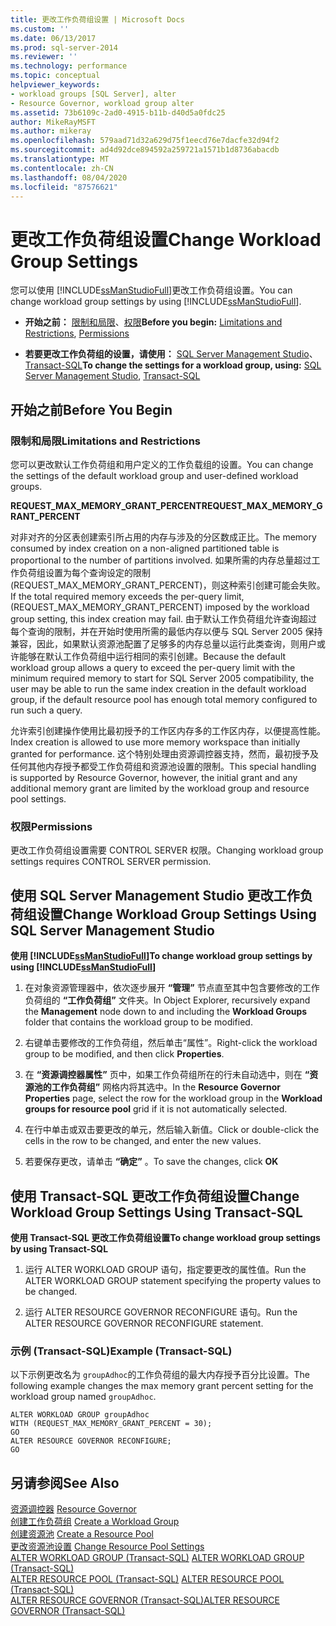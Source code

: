```yaml
---
title: 更改工作负荷组设置 | Microsoft Docs
ms.custom: ''
ms.date: 06/13/2017
ms.prod: sql-server-2014
ms.reviewer: ''
ms.technology: performance
ms.topic: conceptual
helpviewer_keywords:
- workload groups [SQL Server], alter
- Resource Governor, workload group alter
ms.assetid: 73b6109c-2ad0-4915-b11b-d40d5a0fdc25
author: MikeRayMSFT
ms.author: mikeray
ms.openlocfilehash: 579aad71d32a629d75f1eecd76e7dacfe32d94f2
ms.sourcegitcommit: ad4d92dce894592a259721a1571b1d8736abacdb
ms.translationtype: MT
ms.contentlocale: zh-CN
ms.lasthandoff: 08/04/2020
ms.locfileid: "87576621"
---
```

# <a name="change-workload-group-settings"></a><span data-ttu-id="f7a10-102">更改工作负荷组设置</span><span class="sxs-lookup"><span data-stu-id="f7a10-102">Change Workload Group Settings</span></span>
  <span data-ttu-id="f7a10-103">您可以使用 [!INCLUDE[ssManStudioFull](../../includes/ssmanstudiofull-md.md)]更改工作负荷组设置。</span><span class="sxs-lookup"><span data-stu-id="f7a10-103">You can change workload group settings by using [!INCLUDE[ssManStudioFull](../../includes/ssmanstudiofull-md.md)].</span></span>  
  
-   <span data-ttu-id="f7a10-104">**开始之前：** [限制和局限](#LimitationsRestrictions)、[权限](#Permissions)</span><span class="sxs-lookup"><span data-stu-id="f7a10-104">**Before you begin:**  [Limitations and Restrictions](#LimitationsRestrictions), [Permissions](#Permissions)</span></span>  
  
-   <span data-ttu-id="f7a10-105">**若要更改工作负荷组的设置，请使用：** [SQL Server Management Studio](#ChgWGProp)、[Transact-SQL](#ChgWGTSQL)</span><span class="sxs-lookup"><span data-stu-id="f7a10-105">**To change the settings for a workload group, using:**  [SQL Server Management Studio](#ChgWGProp), [Transact-SQL](#ChgWGTSQL)</span></span>  
  
## <a name="before-you-begin"></a><span data-ttu-id="f7a10-106">开始之前</span><span class="sxs-lookup"><span data-stu-id="f7a10-106">Before You Begin</span></span>  
  
###  <a name="limitations-and-restrictions"></a><a name="LimitationsRestrictions"></a> <span data-ttu-id="f7a10-107">限制和局限</span><span class="sxs-lookup"><span data-stu-id="f7a10-107">Limitations and Restrictions</span></span>  
 <span data-ttu-id="f7a10-108">您可以更改默认工作负荷组和用户定义的工作负载组的设置。</span><span class="sxs-lookup"><span data-stu-id="f7a10-108">You can change the settings of the default workload group and user-defined workload groups.</span></span>  
  
 <span data-ttu-id="f7a10-109">**REQUEST_MAX_MEMORY_GRANT_PERCENT**</span><span class="sxs-lookup"><span data-stu-id="f7a10-109">**REQUEST_MAX_MEMORY_GRANT_PERCENT**</span></span>  
  
 <span data-ttu-id="f7a10-110">对非对齐的分区表创建索引所占用的内存与涉及的分区数成正比。</span><span class="sxs-lookup"><span data-stu-id="f7a10-110">The memory consumed by index creation on a non-aligned partitioned table is proportional to the number of partitions involved.</span></span> <span data-ttu-id="f7a10-111">如果所需的内存总量超过工作负荷组设置为每个查询设定的限制 (REQUEST_MAX_MEMORY_GRANT_PERCENT)，则这种索引创建可能会失败。</span><span class="sxs-lookup"><span data-stu-id="f7a10-111">If the total required memory exceeds the per-query limit, (REQUEST_MAX_MEMORY_GRANT_PERCENT) imposed by the workload group setting, this index creation may fail.</span></span> <span data-ttu-id="f7a10-112">由于默认工作负荷组允许查询超过每个查询的限制，并在开始时使用所需的最低内存以便与 SQL Server 2005 保持兼容，因此，如果默认资源池配置了足够多的内存总量以运行此类查询，则用户或许能够在默认工作负荷组中运行相同的索引创建。</span><span class="sxs-lookup"><span data-stu-id="f7a10-112">Because the default workload group allows a query to exceed the per-query limit with the minimum required memory to start for SQL Server 2005 compatibility, the user may be able to run the same index creation in the default workload group, if the default resource pool has enough total memory configured to run such a query.</span></span>  
  
 <span data-ttu-id="f7a10-113">允许索引创建操作使用比最初授予的工作区内存多的工作区内存，以便提高性能。</span><span class="sxs-lookup"><span data-stu-id="f7a10-113">Index creation is allowed to use more memory workspace than initially granted for performance.</span></span> <span data-ttu-id="f7a10-114">这个特别处理由资源调控器支持，然而，最初授予及任何其他内存授予都受工作负荷组和资源池设置的限制。</span><span class="sxs-lookup"><span data-stu-id="f7a10-114">This special handling is supported by Resource Governor, however, the initial grant and any additional memory grant are limited by the workload group and resource pool settings.</span></span>  
  
###  <a name="permissions"></a><a name="Permissions"></a> <span data-ttu-id="f7a10-115">权限</span><span class="sxs-lookup"><span data-stu-id="f7a10-115">Permissions</span></span>  
 <span data-ttu-id="f7a10-116">更改工作负荷组设置需要 CONTROL SERVER 权限。</span><span class="sxs-lookup"><span data-stu-id="f7a10-116">Changing workload group settings requires CONTROL SERVER permission.</span></span>  
  
##  <a name="change-workload-group-settings-using-sql-server-management-studio"></a><a name="ChgWGProp"></a> <span data-ttu-id="f7a10-117">使用 SQL Server Management Studio 更改工作负荷组设置</span><span class="sxs-lookup"><span data-stu-id="f7a10-117">Change Workload Group Settings Using SQL Server Management Studio</span></span>  
 <span data-ttu-id="f7a10-118">**使用 [!INCLUDE[ssManStudioFull](../../includes/ssmanstudiofull-md.md)]**</span><span class="sxs-lookup"><span data-stu-id="f7a10-118">**To change workload group settings by using [!INCLUDE[ssManStudioFull](../../includes/ssmanstudiofull-md.md)]**</span></span>  
  
1.  <span data-ttu-id="f7a10-119">在对象资源管理器中，依次逐步展开 **“管理”** 节点直至其中包含要修改的工作负荷组的 **“工作负荷组”** 文件夹。</span><span class="sxs-lookup"><span data-stu-id="f7a10-119">In Object Explorer, recursively expand the **Management** node down to and including the **Workload Groups** folder that contains the workload group to be modified.</span></span>  
  
2.  <span data-ttu-id="f7a10-120">右键单击要修改的工作负荷组，然后单击“属性”。</span><span class="sxs-lookup"><span data-stu-id="f7a10-120">Right-click the workload group to be modified, and then click **Properties**.</span></span>  
  
3.  <span data-ttu-id="f7a10-121">在 **“资源调控器属性”** 页中，如果工作负荷组所在的行未自动选中，则在 **“资源池的工作负荷组”** 网格内将其选中。</span><span class="sxs-lookup"><span data-stu-id="f7a10-121">In the **Resource Governor Properties** page, select the row for the workload group in the **Workload groups for resource pool** grid if it is not automatically selected.</span></span>  
  
4.  <span data-ttu-id="f7a10-122">在行中单击或双击要更改的单元，然后输入新值。</span><span class="sxs-lookup"><span data-stu-id="f7a10-122">Click or double-click the cells in the row to be changed, and enter the new values.</span></span>  
  
5.  <span data-ttu-id="f7a10-123">若要保存更改，请单击 **“确定”** 。</span><span class="sxs-lookup"><span data-stu-id="f7a10-123">To save the changes, click **OK**</span></span>  
  
##  <a name="change-workload-group-settings-using-transact-sql"></a><a name="ChgWGTSQL"></a> <span data-ttu-id="f7a10-124">使用 Transact-SQL 更改工作负荷组设置</span><span class="sxs-lookup"><span data-stu-id="f7a10-124">Change Workload Group Settings Using Transact-SQL</span></span>  
 <span data-ttu-id="f7a10-125">**使用 Transact-SQL 更改工作负荷组设置**</span><span class="sxs-lookup"><span data-stu-id="f7a10-125">**To change workload group settings by using Transact-SQL**</span></span>  
  
1.  <span data-ttu-id="f7a10-126">运行 ALTER WORKLOAD GROUP 语句，指定要更改的属性值。</span><span class="sxs-lookup"><span data-stu-id="f7a10-126">Run the ALTER WORKLOAD GROUP statement specifying the property values to be changed.</span></span>  
  
2.  <span data-ttu-id="f7a10-127">运行 ALTER RESOURCE GOVERNOR RECONFIGURE 语句。</span><span class="sxs-lookup"><span data-stu-id="f7a10-127">Run the ALTER RESOURCE GOVERNOR RECONFIGURE statement.</span></span>  
  
### <a name="example-transact-sql"></a><span data-ttu-id="f7a10-128">示例 (Transact-SQL)</span><span class="sxs-lookup"><span data-stu-id="f7a10-128">Example (Transact-SQL)</span></span>  
 <span data-ttu-id="f7a10-129">以下示例更改名为 `groupAdhoc`的工作负荷组的最大内存授予百分比设置。</span><span class="sxs-lookup"><span data-stu-id="f7a10-129">The following example changes the max memory grant percent setting for the workload group named `groupAdhoc`.</span></span>  
  
```  
ALTER WORKLOAD GROUP groupAdhoc  
WITH (REQUEST_MAX_MEMORY_GRANT_PERCENT = 30);  
GO  
ALTER RESOURCE GOVERNOR RECONFIGURE;  
GO  
```  
  
## <a name="see-also"></a><span data-ttu-id="f7a10-130">另请参阅</span><span class="sxs-lookup"><span data-stu-id="f7a10-130">See Also</span></span>  
 <span data-ttu-id="f7a10-131">[资源调控器](resource-governor.md) </span><span class="sxs-lookup"><span data-stu-id="f7a10-131">[Resource Governor](resource-governor.md) </span></span>  
 <span data-ttu-id="f7a10-132">[创建工作负荷组](create-a-workload-group.md) </span><span class="sxs-lookup"><span data-stu-id="f7a10-132">[Create a Workload Group](create-a-workload-group.md) </span></span>  
 <span data-ttu-id="f7a10-133">[创建资源池](create-a-resource-pool.md) </span><span class="sxs-lookup"><span data-stu-id="f7a10-133">[Create a Resource Pool](create-a-resource-pool.md) </span></span>  
 <span data-ttu-id="f7a10-134">[更改资源池设置](change-resource-pool-settings.md) </span><span class="sxs-lookup"><span data-stu-id="f7a10-134">[Change Resource Pool Settings](change-resource-pool-settings.md) </span></span>  
 <span data-ttu-id="f7a10-135">[ALTER WORKLOAD GROUP (Transact-SQL)](/sql/t-sql/statements/alter-workload-group-transact-sql) </span><span class="sxs-lookup"><span data-stu-id="f7a10-135">[ALTER WORKLOAD GROUP &#40;Transact-SQL&#41;](/sql/t-sql/statements/alter-workload-group-transact-sql) </span></span>  
 <span data-ttu-id="f7a10-136">[ALTER RESOURCE POOL (Transact-SQL)](/sql/t-sql/statements/alter-resource-pool-transact-sql) </span><span class="sxs-lookup"><span data-stu-id="f7a10-136">[ALTER RESOURCE POOL &#40;Transact-SQL&#41;](/sql/t-sql/statements/alter-resource-pool-transact-sql) </span></span>  
 [<span data-ttu-id="f7a10-137">ALTER RESOURCE GOVERNOR (Transact-SQL)</span><span class="sxs-lookup"><span data-stu-id="f7a10-137">ALTER RESOURCE GOVERNOR &#40;Transact-SQL&#41;</span></span>](/sql/t-sql/statements/alter-resource-governor-transact-sql)  
  
  
